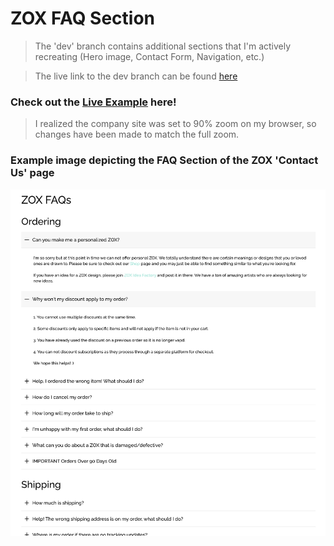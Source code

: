 # ZOX FAQ Section
> The 'dev' branch contains additional sections that I'm actively recreating (Hero image, Contact Form, Navigation, etc.)

> The live link to the dev branch can be found [here](https://zox-faq-dev.netlify.app/)

### Check out the [Live Example](https://zox-faq.netlify.app/) here!

>I realized the company site was set to 90% zoom on my browser, so changes have been made to match the full zoom. 


### Example image depicting the FAQ Section of the ZOX 'Contact Us' page

<img src='./src/assets/faq-section-detailed.png' alt="FAQ">
